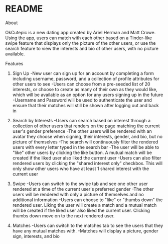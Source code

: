# README

About

OkCutepic is a new dating app created by Ariel Herman and Matt Crowe.  Using the app, users can match with each other based on a Tinder-like swipe feature that displays only the picture of the other users, or use the search feature to view the interests and bio of other users, with no picture available.  

Features

1. Sign Up
-New user can sign up for an account by completing a form including username, password, and a collection of profile attributes for other users to see
-Users can choose from a pre-seeded list of 20 interests, or choose to create as many of their own as they would like, which will be available as an option for any users signing up in the future
-Username and Password will be used to authenticate the user and ensure that their matches will still be shown after logging out and back in

2. Search by Interests
-Users can search based on interest through a collection of other users that renders on the page matching the current user's gender preference
-The other users will be rendered with an avatar they choose when signing, their interests, gender, and bio, but no picture of themselves
-The search will continuously filter the rendered users with every letter typed in the search bar
-The user will be able to "like" other users by clicking the like button.  A mutual match will be created if the liked user also liked the current user
-Users can also filter rendered users by clicking the "shared interest only" checkbox. This will only show other users who have at least 1 shared interest with the current user

3. Swipe
-Users can switch to the swipe tab and see one other user rendered at a time of the current user's preferred gender
-The other users will be rendered with only a picture of themselves and no additional information
-Users can choose to "like" or "thumbs down" the rendered user.  Liking the user will create a match and a mutual match will be created if the liked user also liked the current user.  Clicking thumbs down move on to the next rendered user.

4. Matches
-Users can switch to the matches tab to see the users that they have any mutual matches with.
-Matches will display a picture, gender sign, interests, and bio
